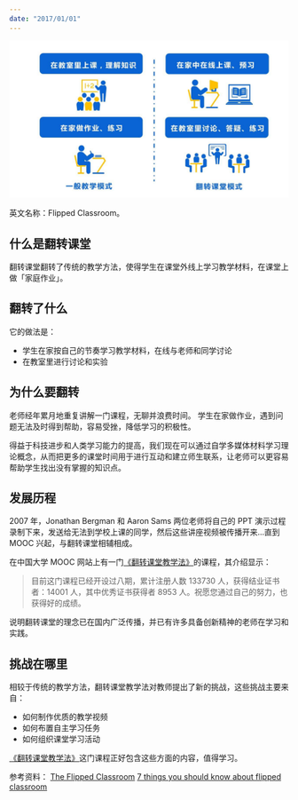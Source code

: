 ```yaml
---
date: "2017/01/01"
---
```


<img src='/_image/image_2023-11-04-22-21-44.png'>

英文名称：Flipped Classroom。

## 什么是翻转课堂

翻转课堂翻转了传统的教学方法，使得学生在课堂外线上学习教学材料，在课堂上做「家庭作业」。

## 翻转了什么

它的做法是：

-   学生在家按自己的节奏学习教学材料，在线与老师和同学讨论
-   在教室里进行讨论和实验

## 为什么要翻转

老师经年累月地重复讲解一门课程，无聊并浪费时间。
学生在家做作业，遇到问题无法及时得到帮助，容易受挫，降低学习的积极性。

得益于科技进步和人类学习能力的提高，我们现在可以通过自学多媒体材料学习理论概念，从而把更多的课堂时间用于进行互动和建立师生联系，让老师可以更容易帮助学生找出没有掌握的知识点。

## 发展历程

2007 年，Jonathan Bergman 和 Aaron Sams 两位老师将自己的 PPT 演示过程录制下来，发送给无法到学校上课的同学，然后这些讲座视频被传播开来...直到 MOOC 兴起，与翻转课堂相辅相成。

在中国大学 MOOC 网站上有一门[《翻转课堂教学法》](http://www.icourse163.org/course/pku-21016?tid=1001748007#/info)的课程，其介绍显示：

> 目前这门课程已经开设过八期，累计注册人数 133730 人，获得结业证书者：14001 人，其中优秀证书获得者 8953 人。祝愿您通过自己的努力，也获得好的成绩。

说明翻转课堂的理念已在国内广泛传播，并已有许多具备创新精神的老师在学习和实践。

## 挑战在哪里

相较于传统的教学方法，翻转课堂教学法对教师提出了新的挑战，这些挑战主要来自：

-   如何制作优质的教学视频
-   如何布置自主学习任务
-   如何组织课堂学习活动

[《翻转课堂教学法》](http://www.icourse163.org/course/pku-21016?tid=1001748007#/info)这门课程正好包含这些方面的内容，值得学习。

参考资料：
[The Flipped Classroom](https://www.knewton.com/infographics/flipped-classroom/)
[7 things you should know about flipped classroom](https://net.educause.edu/ir/library/pdf/eli7081.pdf)
